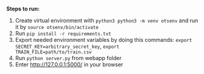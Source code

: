 **Steps to run:**

1. Create virtual environment with `python3 python3 -m venv otsenv` and run it by `source otsenv/bin/activate`
2. Run `pip install -r requirements.txt`
3. Export needed environment variables by doing this commands:
    `export SECRET_KEY=arbitrary_secret_key`, `export TRAIN_FILE=path/to/train.csv`
4. Run `python server.py` from webapp folder
5. Enter http://127.0.0.1:5000/ in your browser